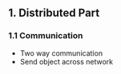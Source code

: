 ## 1. Distributed Part

### 1.1 Communication

* Two way communication
* Send object across network
